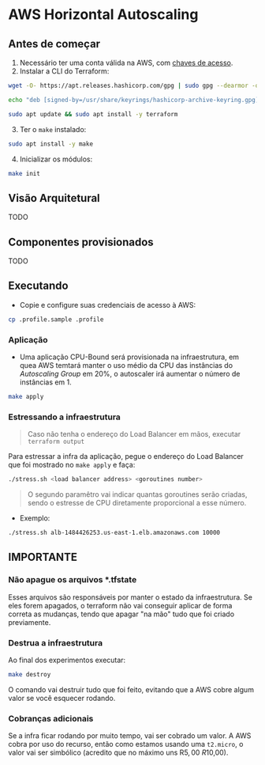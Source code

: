 # AWS Horizontal Autoscaling

## Antes de começar

1. Necessário ter uma conta válida na AWS, com [chaves de acesso](https://docs.aws.amazon.com/IAM/latest/UserGuide/id_credentials_access-keys.html#Using_CreateAccessKey).
2. Instalar a CLI do Terraform:

```sh
wget -O- https://apt.releases.hashicorp.com/gpg | sudo gpg --dearmor -o /usr/share/keyrings/hashicorp-archive-keyring.gpg

echo "deb [signed-by=/usr/share/keyrings/hashicorp-archive-keyring.gpg] https://apt.releases.hashicorp.com $(lsb_release -cs) main" | sudo tee /etc/apt/sources.list.d/hashicorp.list

sudo apt update && sudo apt install -y terraform
```

3. Ter o `make` instalado:

```sh
sudo apt install -y make
```

4. Inicializar os módulos:

```sh
make init
```

## Visão Arquitetural

TODO

## Componentes provisionados

TODO

## Executando

* Copie e configure suas credenciais de acesso à AWS:

```sh
cp .profile.sample .profile
```

### Aplicação

* Uma aplicação CPU-Bound será provisionada na infraestrutura, em quea AWS temtará manter o uso médio da CPU das instâncias do _Autoscaling Group_ em 20%, o autoscaler irá aumentar o número de instâncias em 1.

```sh
make apply
```

### Estressando a infraestrutura

> Caso não tenha o endereço do Load Balancer em mãos, executar `terraform output`

Para estressar a infra da aplicação, pegue o endereço do Load Balancer que foi mostrado no `make apply` e faça:

```sh
./stress.sh <load balancer address> <goroutines number>
```

> O segundo paramêtro vai indicar quantas goroutines serão criadas, sendo o estresse de CPU diretamente proporcional a esse número.

* Exemplo:

```sh
./stress.sh alb-1484426253.us-east-1.elb.amazonaws.com 10000
```

## IMPORTANTE

### Não apague os arquivos *.tfstate

Esses arquivos são responsáveis por manter o estado da infraestrutura. Se eles forem apagados, o terraform não vai conseguir aplicar de forma correta as mudanças, tendo que apagar "na mão" tudo que foi criado previamente.

### Destrua a infraestrutura

Ao final dos experimentos executar:

```sh
make destroy
```

O comando vai destruir tudo que foi feito, evitando que a AWS cobre algum valor se você esquecer rodando.

### Cobranças adicionais

Se a infra ficar rodando por muito tempo, vai ser cobrado um valor. A AWS cobra por uso do recurso, então como estamos usando uma `t2.micro`, o valor vai ser simbólico (acredito que no máximo uns R$5,00 ~ R$10,00).
